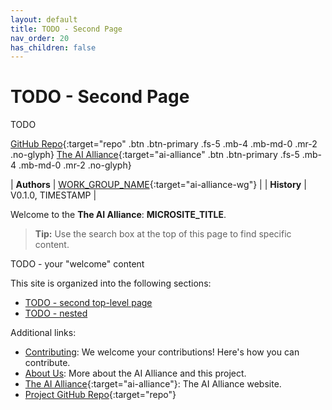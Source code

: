 ```yaml
---
layout: default
title: TODO - Second Page
nav_order: 20
has_children: false
---
```


# TODO - Second Page

TODO 

[GitHub Repo](https://github.com/The-AI-Alliance/MICROSITE_TITLE){:target="repo" .btn .btn-primary .fs-5 .mb-4 .mb-md-0 .mr-2 .no-glyph}
[The AI Alliance](https://thealliance.ai){:target="ai-alliance" .btn .btn-primary .fs-5 .mb-4 .mb-md-0 .mr-2 .no-glyph} 

| **Authors** | [WORK_GROUP_NAME](https://thealliance.ai/focusareas/WORK_GROUP_URL_NAME){:target="ai-alliance-wg"} |
| **History** | V0.1.0, TIMESTAMP |

Welcome to the **The AI Alliance**: **MICROSITE_TITLE**.

> **Tip:** Use the search box at the top of this page to find specific content.

TODO - your "welcome" content


This site is organized into the following sections:

* [TODO - second top-level page]({{site.baseurl}}/second_page)
* [TODO - nested]({{site.baseurl}}/nested/nested)

Additional links:

* [Contributing]({{site.baseurl}}/contributing): We welcome your contributions! Here's how you can contribute.
* [About Us]({{site.baseurl}}/about): More about the AI Alliance and this project.
* [The AI Alliance](https://thealliance.ai){:target="ai-alliance"}: The AI Alliance website.
* [Project GitHub Repo](https://github.com/The-AI-Alliance/MICROSITE_TITLE){:target="repo"}


